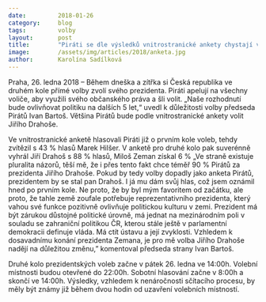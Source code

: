 ```yaml
---
date:         2018-01-26
category:     blog
tags:         volby
layout:       post
title:        "Piráti se dle výsledků vnitrostranické ankety chystají volit Drahoše"
image:        /assets/img/articles/2018/anketa.jpg
author:       Karolína Sadílková
---
```


Praha, 26. ledna 2018 – Během dneška a zítřka si Česká republika ve druhém kole přímé volby zvolí svého prezidenta. Piráti apelují na všechny voliče, aby využili svého občanského práva a šli volit. „Naše rozhodnutí bude ovlivňovat politiku na dalších 5 let,“ uvedl k důležitosti volby předseda Pirátů Ivan Bartoš. Většina Pirátů bude podle vnitrostranické ankety volit Jiřího Drahoše.

Ve vnitrostranické anketě hlasovali Piráti již o prvním kole voleb, tehdy zvítězil s 43 % hlasů Marek Hilšer. V anketě pro druhé kolo pak suverénně vyhrál Jiří Drahoš s 88 % hlasů, Miloš Zeman získal 6 %  „Ve straně existuje pluralita názorů, těší mě, že i přes tento fakt chce téměř 90 % Pirátů za prezidenta Jiřího Drahoše. Pokud by tedy volby dopadly jako anketa Pirátů, prezidentem by se stal pan Drahoš. I já mu dám svůj hlas, což jsem oznámil hned po prvním kole. Ne proto, že by byl mým favoritem od začátku, ale proto, že tahle země zoufale potřebuje reprezentativního prezidenta, který vahou své funkce pozitivně ovlivňuje politickou kulturu v zemi. Prezident má být zárukou důstojné politické úrovně, má jednat na mezinárodním poli v souladu se zahraniční politikou ČR, kterou stále ještě v parlamentní demokracii definuje vláda. Má ctít ústavu a její zvyklosti. Vzhledem k dosavadnímu konání prezidenta Zemana, je pro mě volba Jiřího Drahoše nadějí na důležitou změnu,” komentoval předseda strany Ivan Bartoš.

Druhé kolo prezidentských voleb začne v pátek 26. ledna ve 14:00h. Volební místnosti budou otevřené do 22:00h. Sobotní hlasování začne v 8:00h a skončí ve 14:00h. Výsledky, vzhledem k nenáročnosti sčítacího procesu, by měly být známy již během dvou hodin od uzavření volebních místností.

